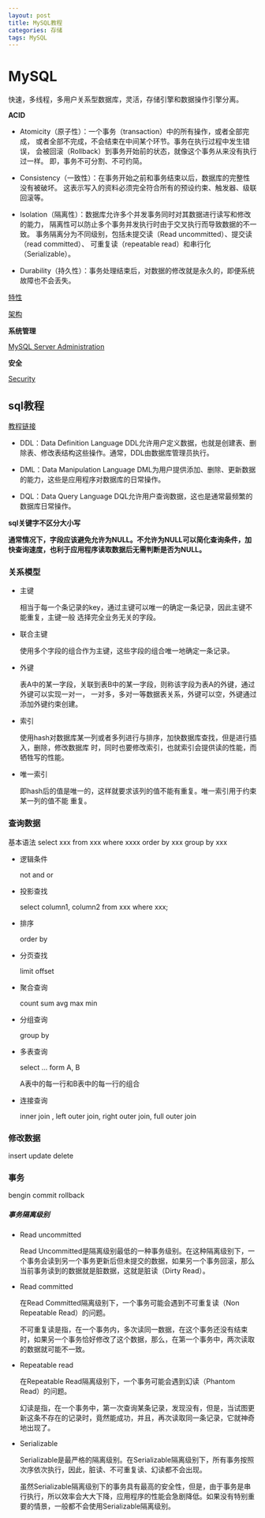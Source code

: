 ```yaml
---
layout: post
title: MySQL教程 
categories: 存储 
tags: MySQL 
---
```


# MySQL 

快速，多线程，多用户关系型数据库，灵活，存储引擎和数据操作引擎分离。

**ACID**

* Atomicity（原子性）：一个事务（transaction）中的所有操作，或者全部完成，
  或者全部不完成，不会结束在中间某个环节。事务在执行过程中发生错误，
  会被回滚（Rollback）到事务开始前的状态，就像这个事务从来没有执行过一样。
  即，事务不可分割、不可约简。

* Consistency（一致性）：在事务开始之前和事务结束以后，数据库的完整性没有被破坏。
  这表示写入的资料必须完全符合所有的预设约束、触发器、级联回滚等。

* Isolation（隔离性）：数据库允许多个并发事务同时对其数据进行读写和修改的能力，
  隔离性可以防止多个事务并发执行时由于交叉执行而导致数据的不一致。
  事务隔离分为不同级别，包括未提交读（Read uncommitted）、提交读（read committed）、
  可重复读（repeatable read）和串行化（Serializable）。

* Durability（持久性）：事务处理结束后，对数据的修改就是永久的，即便系统故障也不会丢失。

[特性](https://dev.mysql.com/doc/refman/5.7/en/features.html)

[架构](https://lalitvc.wordpress.com/2016/11/03/mysql-architecture-and-components/)

**系统管理**

[MySQL Server Administration](https://dev.mysql.com/doc/refman/5.7/en/server-administration.html)


**安全**

[Security](https://dev.mysql.com/doc/refman/5.7/en/security.html)

## sql教程

[教程链接](https://www.liaoxuefeng.com/wiki/1177760294764384/1179611020917408)


* DDL：Data Definition Language
  DDL允许用户定义数据，也就是创建表、删除表、修改表结构这些操作。通常，DDL由数据库管理员执行。

* DML：Data Manipulation Language
  DML为用户提供添加、删除、更新数据的能力，这些是应用程序对数据库的日常操作。

* DQL：Data Query Language 
  DQL允许用户查询数据，这也是通常最频繁的数据库日常操作。

**sql关键字不区分大小写**

**通常情况下，字段应该避免允许为NULL。不允许为NULL可以简化查询条件，加快查询速度，也利于应用程序读取数据后无需判断是否为NULL。**

### 关系模型

* 主键

  相当于每一个条记录的key，通过主键可以唯一的确定一条记录，因此主键不能重复，主键一般
  选择完全业务无关的字段。

* 联合主键

  使用多个字段的组合作为主键，这些字段的组合唯一地确定一条记录。

* 外键

  表A中的某一字段，关联到表B中的某一字段，则称该字段为表A的外键，通过外键可以实现一对一，
  一对多，多对一等数据表关系，外键可以空，外键通过添加外键约束创建。

* 索引

  使用hash对数据库某一列或者多列进行与排序，加快数据库查找，但是进行插入，删除，修改数据库
  时，同时也要修改索引，也就索引会提供读的性能，而牺牲写的性能。

* 唯一索引

  即hash后的值是唯一的，这样就要求该列的值不能有重复。唯一索引用于约束某一列的值不能
  重复。

### 查询数据

基本语法
select xxx from xxx where xxxx order by xxx group by xxx

* 逻辑条件

  not and or 

* 投影查找

  select column1, column2 from xxx where xxx;

* 排序

  order by

* 分页查找

  limit offset

* 聚合查询

  count sum avg max min

* 分组查询

  group by

* 多表查询

  select ... form A, B

  A表中的每一行和B表中的每一行的组合

* 连接查询

  inner join , left outer join, right outer join, full outer join

### 修改数据

insert update delete

### 事务

bengin commit rollback

##### 事务隔离级别

* Read uncommitted

  Read Uncommitted是隔离级别最低的一种事务级别。在这种隔离级别下，一个事务会读到另一个事务更新后但未提交的数据，如果另一个事务回滚，那么当前事务读到的数据就是脏数据，这就是脏读（Dirty Read）。

* Read committed

  在Read Committed隔离级别下，一个事务可能会遇到不可重复读（Non Repeatable Read）的问题。

  不可重复读是指，在一个事务内，多次读同一数据，在这个事务还没有结束时，如果另一个事务恰好修改了这个数据，那么，在第一个事务中，两次读取的数据就可能不一致。

* Repeatable read

  在Repeatable Read隔离级别下，一个事务可能会遇到幻读（Phantom Read）的问题。

  幻读是指，在一个事务中，第一次查询某条记录，发现没有，但是，当试图更新这条不存在的记录时，竟然能成功，并且，再次读取同一条记录，它就神奇地出现了。

* Serializable

  Serializable是最严格的隔离级别。在Serializable隔离级别下，所有事务按照次序依次执行，因此，脏读、不可重复读、幻读都不会出现。

  虽然Serializable隔离级别下的事务具有最高的安全性，但是，由于事务是串行执行，所以效率会大大下降，应用程序的性能会急剧降低。如果没有特别重要的情景，一般都不会使用Serializable隔离级别。